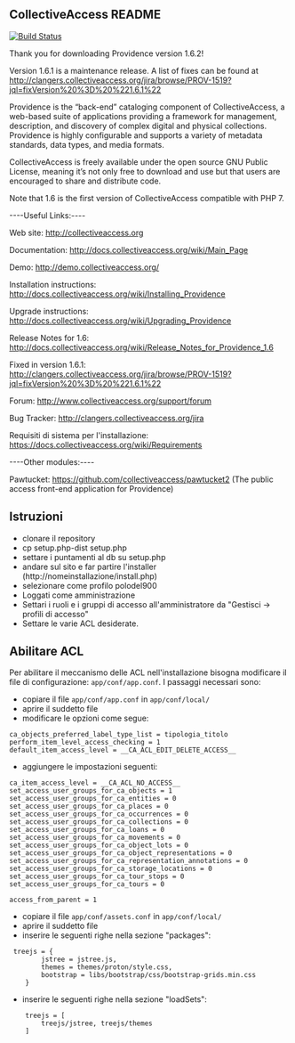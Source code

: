 CollectiveAccess README
-----------------------

[![Build Status](https://secure.travis-ci.org/collectiveaccess/providence.png?branch=master)](http://travis-ci.org/collectiveaccess/providence)

Thank you for downloading Providence version 1.6.2!

Version 1.6.1 is a maintenance release. A list of fixes can be found at http://clangers.collectiveaccess.org/jira/browse/PROV-1519?jql=fixVersion%20%3D%20%221.6.1%22
 
Providence is the “back-end” cataloging component of CollectiveAccess, a web-based suite of applications providing a framework for management, description, and discovery of complex digital and physical collections.  Providence is highly configurable and supports a variety of metadata standards, data types, and media formats.  

CollectiveAccess is freely available under the open source GNU Public License, meaning it’s not only free to download and use but that users are encouraged to share and distribute code.

Note that 1.6 is the first version of CollectiveAccess compatible with PHP 7.


----Useful Links:----

   Web site: http://collectiveaccess.org
   
   Documentation: http://docs.collectiveaccess.org/wiki/Main_Page
   
   Demo: http://demo.collectiveaccess.org/

   Installation instructions: http://docs.collectiveaccess.org/wiki/Installing_Providence

   Upgrade instructions: http://docs.collectiveaccess.org/wiki/Upgrading_Providence

   Release Notes for 1.6:  http://docs.collectiveaccess.org/wiki/Release_Notes_for_Providence_1.6
   
   Fixed in version 1.6.1: http://clangers.collectiveaccess.org/jira/browse/PROV-1519?jql=fixVersion%20%3D%20%221.6.1%22

   Forum: http://www.collectiveaccess.org/support/forum

   Bug Tracker: http://clangers.collectiveaccess.org/jira
   
   Requisiti di sistema per l'installazione: https://docs.collectiveaccess.org/wiki/Requirements


----Other modules:----

   Pawtucket: https://github.com/collectiveaccess/pawtucket2 (The public access front-end application for Providence)


Istruzioni
-----------------------
* clonare il repository
* cp setup.php-dist setup.php
* settare i puntamenti al db su setup.php
* andare sul sito e far partire l'installer (http://nomeinstallazione/install.php)
* selezionare come profilo polodel900
* Loggati come amministrazione
* Settari i ruoli e i gruppi di accesso all'amministratore da "Gestisci -> profili di accesso"
* Settare le varie ACL desiderate.


Abilitare ACL
-----------------------
Per abilitare il meccanismo delle ACL nell'installazione bisogna modificare il file di configurazione: ```app/conf/app.conf```.
I passaggi necessari sono:
* copiare il file ```app/conf/app.conf``` in ```app/conf/local/```
* aprire il suddetto file
* modificare le opzioni come segue:
```
ca_objects_preferred_label_type_list = tipologia_titolo
perform_item_level_access_checking = 1
default_item_access_level = __CA_ACL_EDIT_DELETE_ACCESS__
```
* aggiungere le impostazioni seguenti:
```
ca_item_access_level = __CA_ACL_NO_ACCESS__
set_access_user_groups_for_ca_objects = 1
set_access_user_groups_for_ca_entities = 0
set_access_user_groups_for_ca_places = 0
set_access_user_groups_for_ca_occurrences = 0
set_access_user_groups_for_ca_collections = 0
set_access_user_groups_for_ca_loans = 0
set_access_user_groups_for_ca_movements = 0
set_access_user_groups_for_ca_object_lots = 0
set_access_user_groups_for_ca_object_representations = 0
set_access_user_groups_for_ca_representation_annotations = 0
set_access_user_groups_for_ca_storage_locations = 0
set_access_user_groups_for_ca_tour_stops = 0
set_access_user_groups_for_ca_tours = 0

access_from_parent = 1
```
* copiare il file ```app/conf/assets.conf``` in ```app/conf/local/```
* aprire il suddetto file
* inserire le seguenti righe nella sezione "packages":
```
 treejs = {
	    jstree = jstree.js,
	    themes = themes/proton/style.css,
	    bootstrap = libs/bootstrap/css/bootstrap-grids.min.css
	} 
```
* inserire le seguenti righe nella sezione "loadSets":
```
	treejs = [
        treejs/jstree, treejs/themes
	]
```


